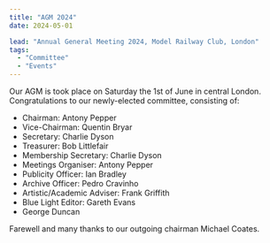 ```yaml
---
title: "AGM 2024"
date: 2024-05-01

lead: "Annual General Meeting 2024, Model Railway Club, London"
tags:
  - "Committee"
  - "Events"
---
```



Our AGM is took place on Saturday the 1st of June in central London.
Congratulations to our newly-elected committee, consisting of:

* Chairman: Antony Pepper
* Vice-Chairman: Quentin Bryar
* Secretary: Charlie Dyson
* Treasurer: Bob Littlefair
* Membership Secretary: Charlie Dyson
* Meetings Organiser: Antony Pepper
* Publicity Officer: Ian Bradley
* Archive Officer: Pedro Cravinho
* Artistic/Academic Adviser: Frank Griffith
* Blue Light Editor: Gareth Evans
* George Duncan

Farewell and many thanks to our outgoing chairman Michael Coates.

<!--more-->
